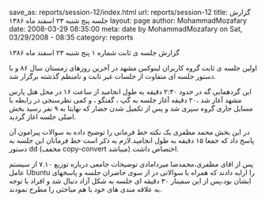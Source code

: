 save_as: reports/session-12/index.html
url: reports/session-12
title: گزارش جلسه پنج شنبه ۲۳ اسفند ماه ۱۳۸۶
layout: page
author: MohammadMozafary
date: 2008-03-29 08:35:00
meta: date by MohammadMozafary on Sat, 03/29/2008 - 08:35
category: reports



گزارش جلسه ی ثابت شماره ۱
پنج شنبه ۲۳ اسفند ماه ۱۳۸۶

اولین جلسه ی ثابت گروه کاربران لینوکس مشهد در آخرین روزهای زمستان سال ۸۶ و با دستور جلسه ای متفاوت از جلسات غیر ثابت و نامنظم گذشته برگزار شد.

این گردهمایی گه در حدود ۲:۳۰ دقیقه به طول انجامید  از  ساعت ۱۶ در محل هتل پارس مشهد آغاز شد ،۲۰ دقیقه آغاز جلسه به گپ ، گفتگو ، و کمی نظرسنجی در رابطه با مسایل جاری گروه سپری شد و پس از تکمیل شدن حضار که نهایتا به ۹ نفر رسید بخش اصلی جلسه اغاز گردید.

<!--more-->

در این بخش محمد مظفری یک نکته خط فرمانی را توضیح داده به سوالات پیرامون آن پاسخ داد که جمعا  ۱۵ دقیقه به طول انجامید.لازم به ذکر است خط فرمانان این جلسه به دستور dd (مخفف copy-convert میباشد) اختصاص داشت.

پس از اقای مظفری،محمدضا میردامادی توضیحات جامعی درباره توزیع ۷.۱۰ از سیستم عامل Ubuntu را ارایه دادند که همراه با سوالاتی در از سوی حاضران جلسه و پاسخهای ایشان بود،پس از این سمینار ۳۰ دقیقه ای جلسه به شکل آزاد دنبال شد و افراد با توجه به علاقه مندی های خود با هم مباحثی را مطرح نمودند.
